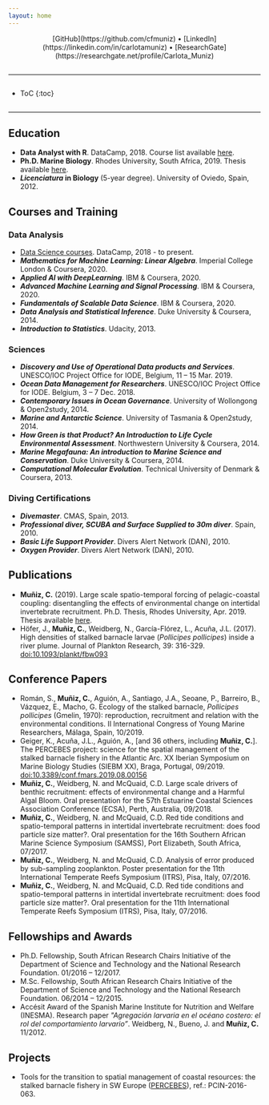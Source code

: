 ```yaml
---
layout: home
---
```


<div style="text-align:center">
[GitHub](https://github.com/cfmuniz) • [LinkedIn](https://linkedin.com/in/carlotamuniz) • [ResearchGate](https://researchgate.net/profile/Carlota_Muniz)
</div>

<hr style="border:0;border-top:1px solid #ddd;margin: 2em 0;" />

* ToC
{:toc}

<hr style="border:0;border-top:1px solid #ddd;margin: 2em 0;" />

## Education
- **Data Analyst with R**. DataCamp, 2018. Course list available [here](https://learn.datacamp.com/career-tracks/data-analyst-with-r?version=1).
- **Ph.D. Marine Biology**. Rhodes University, South Africa, 2019. Thesis available [here](http://hdl.handle.net/10962/75317).
- ***Licenciatura* in Biology** (5-year degree). University of Oviedo, Spain, 2012.

## Courses and Training
### Data Analysis
- [Data Science courses](https://www.datacamp.com/profile/cfmuniz1988). DataCamp, 2018 - to present.
- ***Mathematics for Machine Learning: Linear Algebra***. Imperial College London & Coursera, 2020. 
- ***Applied AI with DeepLearning***. IBM & Coursera, 2020.
- ***Advanced Machine Learning and Signal Processing***. IBM & Coursera, 2020.
- ***Fundamentals of Scalable Data Science***. IBM & Coursera, 2020.
- ***Data Analysis and Statistical Inference***. Duke University & Coursera, 2014.
- ***Introduction to Statistics***. Udacity, 2013.

### Sciences
- ***Discovery and Use of Operational Data products and Services***. UNESCO/IOC Project Office for IODE, Belgium, 11 – 15 Mar. 2019.
- ***Ocean Data Management for Researchers***. UNESCO/IOC Project Office for IODE. Belgium, 3 – 7 Dec. 2018.
- ***Contemporary Issues in Ocean Governance***. University of Wollongong & Open2study, 2014.
- ***Marine and Antarctic Science***. University of Tasmania & Open2study, 2014.
- ***How Green is that Product? An Introduction to Life Cycle Environmental Assessment***. Northwestern University & Coursera, 2014.
- ***Marine Megafauna: An introduction to Marine Science and Conservation***. Duke University & Coursera, 2014.
- ***Computational Molecular Evolution***. Technical University of Denmark & Coursera, 2013.

### Diving Certifications
- ***Divemaster***. CMAS, Spain, 2013.
- ***Professional diver, SCUBA and Surface Supplied to 30m diver***. Spain, 2010.
- ***Basic Life Support Provider***. Divers Alert Network (DAN), 2010.
- ***Oxygen Provider***. Divers Alert Network (DAN), 2010.

## Publications
- **Muñiz, C.** (2019). Large scale spatio-temporal forcing of pelagic-coastal coupling: disentangling the effects of environmental change on intertidal invertebrate recruitment. Ph.D. Thesis, Rhodes University, Apr. 2019. Thesis available [here](http://hdl.handle.net/10962/75317).
- Höfer, J., **Muñiz, C.**, Weidberg, N., García-Flórez, L., Acuña, J.L. (2017). High densities of stalked barnacle larvae (*Pollicipes pollicipes*) inside a river plume. Journal of Plankton Research, 39: 316-329. [doi:10.1093/plankt/fbw093](https://doi.org/10.1093/plankt/fbw093)

## Conference Papers
- Román, S., **Muñiz, C.**, Aguión, A., Santiago, J.A., Seoane, P., Barreiro, B., Vázquez, E., Macho, G. Ecology of the stalked barnacle, *Pollicipes pollicipes* (Gmelin, 1970): reproduction, recruitment and relation with the environmental conditions. II International Congress of Young Marine Researchers, Málaga, Spain, 10/2019.
- Geiger, K., Acuña, J.L., Aguión, A., [and 36 others, including **Muñiz, C.**]. The PERCEBES project: science for the spatial management of the stalked barnacle fishery in the Atlantic Arc. XX Iberian Symposium on Marine Biology Studies (SIEBM XX), Braga, Portugal, 09/2019. [doi:10.3389/conf.fmars.2019.08.00156](https://doi.org/10.3389/conf.fmars.2019.08.00156)
- **Muñiz, C.**, Weidberg, N. and McQuaid, C.D. Large scale drivers of benthic recruitment: effects of environmental change and a Harmful Algal Bloom. Oral presentation for the 57th Estuarine Coastal Sciences Association Conference (ECSA), Perth, Australia, 09/2018.
- **Muñiz, C.**, Weidberg, N. and McQuaid, C.D. Red tide conditions and spatio-temporal patterns in intertidal invertebrate recruitment: does food particle size matter?. Oral presentation for the 16th Southern African Marine Science Symposium (SAMSS), Port Elizabeth, South Africa, 07/2017.
- **Muñiz, C.**, Weidberg, N. and McQuaid, C.D. Analysis of error produced by sub-sampling zooplankton. Poster presentation for the 11th International Temperate Reefs Symposium (ITRS), Pisa, Italy, 07/2016.
- **Muñiz, C.**, Weidberg, N. and McQuaid, C.D. Red tide conditions and spatio-temporal patterns in intertidal invertebrate recruitment: does food particle size matter?. Oral presentation for the 11th International Temperate Reefs Symposium (ITRS), Pisa, Italy, 07/2016.

## Fellowships and Awards
- Ph.D. Fellowship, South African Research Chairs Initiative of the Department of Science and Technology and the National Research Foundation. 01/2016 – 12/2017.
- M.Sc. Fellowship, South African Research Chairs Initiative of the Department of Science and Technology and the National Research Foundation. 06/2014 – 12/2015.
- Accésit Award of the Spanish Marine Institute for Nutrition and Welfare (INESMA). Research paper *"Agregación larvaria en el océano costero: el rol del comportamiento larvario”*. Weidberg, N., Bueno, J. and **Muñiz, C.** 11/2012.

## Projects
- Tools for the transition to spatial management of coastal resources: the stalked barnacle fishery in SW Europe ([PERCEBES](https://www.unioviedo.es/percebes/)), ref.: PCIN-2016-063.
